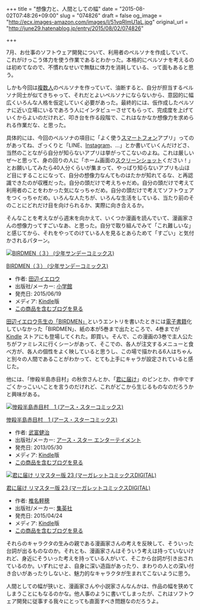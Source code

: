 +++
title = "想像力と、人間としての幅"
date = "2015-08-02T07:48:26+09:00"
slug = "074826"
draft = false
og_image = "http://ecx.images-amazon.com/images/I/51vqRImU1aL.jpg"
original_url = "http://june29.hatenablog.jp/entry/2015/08/02/074826"

+++

<p>7月、お仕事のソフトウェア開発について、利用者のペルソナを作成していて、これがけっこう体力を使う作業であるとわかった。本格的にペルソナを考えるのは初めてなので、不慣れなせいで無駄に体力を消耗している、って面もあると思う。</p>

<p>しかも今回は<a class="keyword" href="http://d.hatena.ne.jp/keyword/%CA%A3%BF%F4%BF%CD">複数人</a>のペルソナを作っていて、油断すると、自分が担当するペルソナ同士が似てきちゃって、それだとよいペルソナにならないから、意図的に幅広くいろんな人格を仮定していく必要があった。最終的には、仮作成したペルソナに近い立場にいるであろう人にインタビューさせてもらって、完成度を上げていくからよいのだけれど、叩き台を作る段階で、これはなかなか想像力を求められる作業だな、と思った。</p>

<p>具体的には、今回のペルソナの項目に「よく使う<a class="keyword" href="http://d.hatena.ne.jp/keyword/%A5%B9%A5%DE%A1%BC%A5%C8%A5%D5%A5%A9%A5%F3">スマートフォン</a>アプリ」ってのがあってね、ざっくりと「LINE、<a class="keyword" href="http://d.hatena.ne.jp/keyword/Instagram">Instagram</a>、…」とか書いていくんだけどさ、当然のことながら自分が知らないアプリは挙がってこないのよね。これは厳しいぜ〜と思って、身の回りの人に「ホーム画面の<a class="keyword" href="http://d.hatena.ne.jp/keyword/%A5%B9%A5%AF%A5%EA%A1%BC%A5%F3%A5%B7%A5%E7%A5%C3%A5%C8">スクリーンショット</a>ください！」とお願いしてみたら40人分くらいが集まって、やっぱり知らないアプリも山ほど目にすることになって、自分の想像力なんてものはたかが知れてるな、と再認識できたのが収穫だった。自分の頭だけで考えちゃだめ。自分の頭だけで考えて利用者のことをわかった気になっちゃだめ。自分の頭だけで考えてソフトウェアをつくっちゃだめ。いろんな人たちが、いろんな生活をしている、当たり前のそのことにどれだけ目を向けられるか、実際に向き合えるか。</p>

<p>そんなことを考えながら週末を向かえて、いくつか漫画を読んでいて、漫画家さんの想像力ってすごいなあ、と思った。自分で取り組んでみて「これ難しいな」と感じてから、それをやってのけている人を見るとあらためて「すごい」と気付かされるパターン。</p>

<p></p>
<div class="hatena-asin-detail">
<a href="http://www.amazon.co.jp/exec/obidos/ASIN/B00Z6HQCHW/cameralady-22/"><img src="http://ecx.images-amazon.com/images/I/51vqRImU1aL._SL160_.jpg" class="hatena-asin-detail-image" alt="BIRDMEN（３） (少年サンデーコミックス)" title="BIRDMEN（３） (少年サンデーコミックス)"></a><div class="hatena-asin-detail-info">
<p class="hatena-asin-detail-title"><a href="http://www.amazon.co.jp/exec/obidos/ASIN/B00Z6HQCHW/cameralady-22/">BIRDMEN（３） (少年サンデーコミックス)</a></p>
<ul>
<li>
<span class="hatena-asin-detail-label">作者:</span> <a class="keyword" href="http://d.hatena.ne.jp/keyword/%C5%C4%CA%D5%A5%A4%A5%A8%A5%ED%A5%A6">田辺イエロウ</a>
</li>
<li>
<span class="hatena-asin-detail-label">出版社/メーカー:</span> <a class="keyword" href="http://d.hatena.ne.jp/keyword/%BE%AE%B3%D8%B4%DB">小学館</a>
</li>
<li>
<span class="hatena-asin-detail-label">発売日:</span> 2015/06/19</li>
<li>
<span class="hatena-asin-detail-label">メディア:</span> <a class="keyword" href="http://d.hatena.ne.jp/keyword/Kindle">Kindle</a>版</li>
<li><a href="http://d.hatena.ne.jp/asin/B00Z6HQCHW/cameralady-22" target="_blank">この商品を含むブログを見る</a></li>
</ul>
</div>
<div class="hatena-asin-detail-foot"></div>
</div>

<p><a href="http://june29.hatenablog.jp/entry/2015/05/23/163358" title="もう紙の本は買わない方針なんで、電子書籍化していない「BIRDMEN」という漫画、ずっと読めずにいました。漫画喫茶的なところに立ち寄った機会に、ここぞとばかりに読む！ BIRDMEN 1 (少年サンデーコミックス)作者: 田辺イエロウ出版社/メーカー: 小学館発売日: 2013/10/18メディア: コミックこの商品を…">田辺イエロウ先生の「BIRDMEN」</a>というエントリを書いたときには<a class="keyword" href="http://d.hatena.ne.jp/keyword/%C5%C5%BB%D2%BD%F1%C0%D2">電子書籍</a>化していなかった「BIRDMEN」、紙の本が5巻まで出たところで、4巻までが <a class="keyword" href="http://d.hatena.ne.jp/keyword/Kindle">Kindle</a> ストアにも登場してくれた。即買い。そんで、この漫画の3巻で主人公たちがファミレスに行くシーンがあって、そこでの、各人が注文するメニューと食べ方が、各人の個性をよく映していると思うし、この場で描かれる6人はちゃんと別々の人間であることがわかって、とても上手にキャラが設定されていると感じた。</p>

<p>他には、「惨殺半島赤目村」の秋奈さんとか、「<a class="keyword" href="http://d.hatena.ne.jp/keyword/%B7%AF%A4%CB%C6%CF%A4%B1">君に届け</a>」のピンとか、作中ですごくかっこいいことを言うのだけれど、これがどこから生じるものなのだろうかと興味がある。</p>

<p></p>
<div class="hatena-asin-detail">
<a href="http://www.amazon.co.jp/exec/obidos/ASIN/B00D3GP1TS/cameralady-22/"><img src="http://ecx.images-amazon.com/images/I/61KlTngN6cL._SL160_.jpg" class="hatena-asin-detail-image" alt="惨殺半島赤目村　1 (アース・スターコミックス)" title="惨殺半島赤目村　1 (アース・スターコミックス)"></a><div class="hatena-asin-detail-info">
<p class="hatena-asin-detail-title"><a href="http://www.amazon.co.jp/exec/obidos/ASIN/B00D3GP1TS/cameralady-22/">惨殺半島赤目村　1 (アース・スターコミックス)</a></p>
<ul>
<li>
<span class="hatena-asin-detail-label">作者:</span> <a class="keyword" href="http://d.hatena.ne.jp/keyword/%C9%F0%C9%D9%B7%F2%BC%A3">武富健治</a>
</li>
<li>
<span class="hatena-asin-detail-label">出版社/メーカー:</span> <a class="keyword" href="http://d.hatena.ne.jp/keyword/%A5%A2%A1%BC%A5%B9%A1%A6%A5%B9%A5%BF%A1%BC%20%A5%A8%A5%F3%A5%BF%A1%BC%A5%C6%A5%A4%A5%E1%A5%F3%A5%C8">アース・スター エンターテイメント</a>
</li>
<li>
<span class="hatena-asin-detail-label">発売日:</span> 2013/05/30</li>
<li>
<span class="hatena-asin-detail-label">メディア:</span> <a class="keyword" href="http://d.hatena.ne.jp/keyword/Kindle">Kindle</a>版</li>
<li><a href="http://d.hatena.ne.jp/asin/B00D3GP1TS/cameralady-22" target="_blank">この商品を含むブログを見る</a></li>
</ul>
</div>
<div class="hatena-asin-detail-foot"></div>
</div>

<p></p>
<div class="hatena-asin-detail">
<a href="http://www.amazon.co.jp/exec/obidos/ASIN/B00T8PJ6VM/cameralady-22/"><img src="http://ecx.images-amazon.com/images/I/51YcvHzp7wL._SL160_.jpg" class="hatena-asin-detail-image" alt="君に届け リマスター版 23 (マーガレットコミックスDIGITAL)" title="君に届け リマスター版 23 (マーガレットコミックスDIGITAL)"></a><div class="hatena-asin-detail-info">
<p class="hatena-asin-detail-title"><a href="http://www.amazon.co.jp/exec/obidos/ASIN/B00T8PJ6VM/cameralady-22/">君に届け リマスター版 23 (マーガレットコミックスDIGITAL)</a></p>
<ul>
<li>
<span class="hatena-asin-detail-label">作者:</span> <a class="keyword" href="http://d.hatena.ne.jp/keyword/%C4%C7%CC%BE%B7%DA%CA%E6">椎名軽穂</a>
</li>
<li>
<span class="hatena-asin-detail-label">出版社/メーカー:</span> <a class="keyword" href="http://d.hatena.ne.jp/keyword/%BD%B8%B1%D1%BC%D2">集英社</a>
</li>
<li>
<span class="hatena-asin-detail-label">発売日:</span> 2015/04/24</li>
<li>
<span class="hatena-asin-detail-label">メディア:</span> <a class="keyword" href="http://d.hatena.ne.jp/keyword/Kindle">Kindle</a>版</li>
<li><a href="http://d.hatena.ne.jp/asin/B00T8PJ6VM/cameralady-22" target="_blank">この商品を含むブログを見る</a></li>
</ul>
</div>
<div class="hatena-asin-detail-foot"></div>
</div>

<p>それらのキャラクタの生みの親である漫画家さんの考えを反映して、そういった台詞が出るものなのか。それとも、漫画家さんはそういう考えは持っていないけれど、身近にそういった考えを持っている人がいて、そこから台詞が引き出されているのか。いずれにせよ、自身に深い造詣があったり、まわりの人との深い付き合いがあったりしないと、魅力的なキャラクタが生まれてこないように思う。</p>

<p>人間としての幅が狭いと、漫画家さんや小説家さんなんかは、作品の幅を狭めてしまうことにもなるのかな。他人事のように書いてしまったが、これはソフトウェア開発に従事する我々にとっても直面すべき問題なのだろうよ。</p>